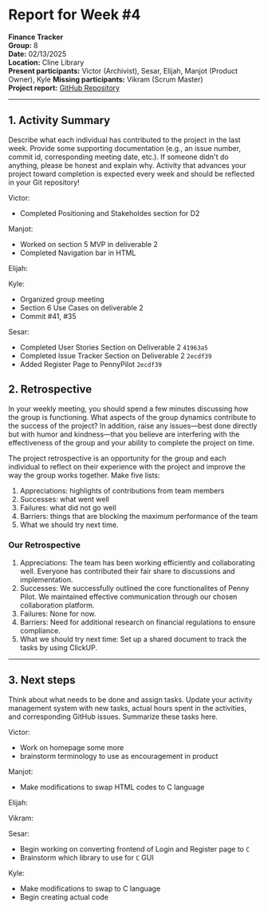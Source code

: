 # Report for Week #4

**Finance Tracker**  
**Group:** 8  
**Date:** 02/13/2025  
**Location:** Cline Library  
**Present participants:** Victor (Archivist), Sesar, Elijah, Manjot (Product Owner), Kyle
**Missing participants:** Vikram (Scrum Master)  
**Project report:** [GitHub Repository](https://github.com/sesartrumpet/cs386-pennypilot.git)

---

## 1. Activity Summary
Describe what each individual has contributed to the project in the last week.  Provide some supporting documentation (e.g., an issue number, commit id, corresponding meeting date, etc.).  If someone didn't do anything, please be honest and explain why. Activity that advances your project toward completion is expected every week and should be reflected in your Git repository!

Victor:
- Completed Positioning and Stakeholdes section for D2


Manjot:  
- Worked on section 5 MVP in deliverable 2
- Completed Navigation bar in HTML


Elijah:


Kyle:
- Organized group meeting
- Section 6 Use Cases on deliverable 2
- Commit #41, #35

Sesar:
- Completed User Stories Section on Deliverable 2 `41963a5`
- Completed Issue Tracker Section on Deliverable 2 `2ecdf39`
- Added Register Page to PennyPilot `2ecdf39`

## 2. Retrospective
In your weekly meeting, you should spend a few minutes discussing how the group is functioning. What aspects of the group dynamics contribute to the success of the project? In addition, raise any issues—best done directly but with humor and kindness—that you believe are interfering with the effectiveness of the group and your ability to complete the project on time.

The project retrospective is an opportunity for the group and each individual to reflect on their experience with the project and improve the way the group works together. Make five lists:

1. Appreciations: highlights of contributions from team members
2. Successes: what went well
3. Failures: what did not go well
4. Barriers: things that are blocking the maximum performance of the team
5. What we should try next time.

### Our Retrospective  

1. Appreciations: The team has been working efficiently and collaborating well. Everyone has contributed their fair share to discussions and implementation.
2. Successes: We successfully outlined the core functionalites of Penny Pilot. We maintained effective communication through our chosen collaboration platform.
3. Failures: None for now.
4. Barriers: Need for additional research on financial regulations to ensure compliance.
5. What we should try next time: Set up a shared document to track the tasks by using ClickUP.

---

## 3. Next steps
Think about what needs to be done and assign tasks. Update your activity management system with new tasks, actual hours spent in the activities, and corresponding GitHub issues.  Summarize these tasks here.

Victor:
- Work on homepage some more
- brainstorm terminology to use as encouragement in product

Manjot:   
- Make modifications to swap HTML codes to C language


Elijah:


Vikram:


Sesar:
- Begin working on converting frontend of Login and Register page to `C`
- Brainstorm which library to use for `C` GUI

Kyle:
- Make modifications to swap to C language
- Begin creating actual code

